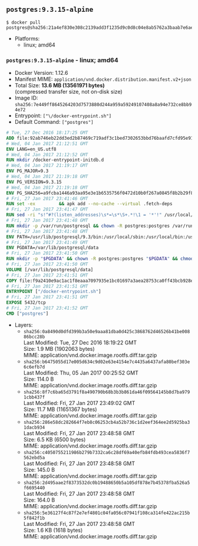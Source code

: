 ## `postgres:9.3.15-alpine`

```console
$ docker pull postgres@sha256:21a4ef830e308c2139add3f1235d9c0d8c04e8ab5762a3baab7e6aeae62b8401
```

-	Platforms:
	-	linux; amd64

### `postgres:9.3.15-alpine` - linux; amd64

-	Docker Version: 1.12.6
-	Manifest MIME: `application/vnd.docker.distribution.manifest.v2+json`
-	Total Size: **13.6 MB (13561971 bytes)**  
	(compressed transfer size, not on-disk size)
-	Image ID: `sha256:7e449ff8645264203d7573880d244a959a59249107408a8a94e732ce8bb94e72`
-	Entrypoint: `["\/docker-entrypoint.sh"]`
-	Default Command: `["postgres"]`

```dockerfile
# Tue, 27 Dec 2016 18:17:25 GMT
ADD file:92ab746eb22dd3ed2b87469c719adf3c1bed7302653bbd76baafd7cfd95e911e in / 
# Wed, 04 Jan 2017 21:12:51 GMT
ENV LANG=en_US.utf8
# Wed, 04 Jan 2017 21:12:52 GMT
RUN mkdir /docker-entrypoint-initdb.d
# Wed, 04 Jan 2017 21:19:17 GMT
ENV PG_MAJOR=9.3
# Wed, 04 Jan 2017 21:19:18 GMT
ENV PG_VERSION=9.3.15
# Wed, 04 Jan 2017 21:19:18 GMT
ENV PG_SHA256=a9fcba1446a93aa95e3e1b6535756f0472d10b0f267a0845f8b2b29f89de5c4f
# Fri, 27 Jan 2017 23:41:46 GMT
RUN set -ex 		&& apk add --no-cache --virtual .fetch-deps 		ca-certificates 		openssl 		tar 		&& wget -O postgresql.tar.bz2 "https://ftp.postgresql.org/pub/source/v$PG_VERSION/postgresql-$PG_VERSION.tar.bz2" 	&& echo "$PG_SHA256 *postgresql.tar.bz2" | sha256sum -c - 	&& mkdir -p /usr/src/postgresql 	&& tar 		--extract 		--file postgresql.tar.bz2 		--directory /usr/src/postgresql 		--strip-components 1 	&& rm postgresql.tar.bz2 		&& apk add --no-cache --virtual .build-deps 		bison 		flex 		gcc 		libc-dev 		libedit-dev 		libxml2-dev 		libxslt-dev 		make 		openssl-dev 		perl 		util-linux-dev 		zlib-dev 		&& cd /usr/src/postgresql 	&& awk '$1 == "#define" && $2 == "DEFAULT_PGSOCKET_DIR" && $3 == "\"/tmp\"" { $3 = "\"/var/run/postgresql\""; print; next } { print }' src/include/pg_config_manual.h > src/include/pg_config_manual.h.new 	&& grep '/var/run/postgresql' src/include/pg_config_manual.h.new 	&& mv src/include/pg_config_manual.h.new src/include/pg_config_manual.h 	&& ./configure 		--enable-integer-datetimes 		--enable-thread-safety 		--enable-tap-tests 		--disable-rpath 		--with-uuid=e2fs 		--with-gnu-ld 		--with-pgport=5432 		--with-system-tzdata=/usr/share/zoneinfo 		--prefix=/usr/local 				--with-openssl 		--with-libxml 		--with-libxslt 	&& make -j "$(getconf _NPROCESSORS_ONLN)" world 	&& make install-world 	&& make -C contrib install 		&& runDeps="$( 		scanelf --needed --nobanner --recursive /usr/local 			| awk '{ gsub(/,/, "\nso:", $2); print "so:" $2 }' 			| sort -u 			| xargs -r apk info --installed 			| sort -u 	)" 	&& apk add --no-cache --virtual .postgresql-rundeps 		$runDeps 		bash 		su-exec 		tzdata 	&& apk del .fetch-deps .build-deps 	&& cd / 	&& rm -rf 		/usr/src/postgresql 		/usr/local/share/doc 		/usr/local/share/man 	&& find /usr/local -name '*.a' -delete
# Fri, 27 Jan 2017 23:41:47 GMT
RUN sed -ri "s!^#?(listen_addresses)\s*=\s*\S+.*!\1 = '*'!" /usr/local/share/postgresql/postgresql.conf.sample
# Fri, 27 Jan 2017 23:41:48 GMT
RUN mkdir -p /var/run/postgresql && chown -R postgres:postgres /var/run/postgresql && chmod g+s /var/run/postgresql
# Fri, 27 Jan 2017 23:41:48 GMT
ENV PATH=/usr/lib/postgresql/9.3/bin:/usr/local/sbin:/usr/local/bin:/usr/sbin:/usr/bin:/sbin:/bin
# Fri, 27 Jan 2017 23:41:49 GMT
ENV PGDATA=/var/lib/postgresql/data
# Fri, 27 Jan 2017 23:41:50 GMT
RUN mkdir -p "$PGDATA" && chown -R postgres:postgres "$PGDATA" && chmod 777 "$PGDATA" # this 777 will be replaced by 700 at runtime (allows semi-arbitrary "--user" values)
# Fri, 27 Jan 2017 23:41:50 GMT
VOLUME [/var/lib/postgresql/data]
# Fri, 27 Jan 2017 23:41:51 GMT
COPY file:f9a2410e9ac1ac1f8eaaa7097935e1bc01697a3aea28753ca0ff43bcb928e743 in / 
# Fri, 27 Jan 2017 23:41:51 GMT
ENTRYPOINT ["/docker-entrypoint.sh"]
# Fri, 27 Jan 2017 23:41:51 GMT
EXPOSE 5432/tcp
# Fri, 27 Jan 2017 23:41:52 GMT
CMD ["postgres"]
```

-	Layers:
	-	`sha256:0a8490d0dfd399b3a50e9aaa81dba0d425c3868762d46526b41be00886bcc28b`  
		Last Modified: Tue, 27 Dec 2016 18:19:22 GMT  
		Size: 1.9 MB (1902063 bytes)  
		MIME: application/vnd.docker.image.rootfs.diff.tar.gzip
	-	`sha256:b6475055d17e005d634c9d02e63e4154e7c4435a6437afa80bef303e6c6efb7d`  
		Last Modified: Thu, 05 Jan 2017 00:25:52 GMT  
		Size: 114.0 B  
		MIME: application/vnd.docker.image.rootfs.diff.tar.gzip
	-	`sha256:8f7c6ba65d3791f8a490790b68b3b3b861da46f09564145b8d7ba9791cbb437f`  
		Last Modified: Fri, 27 Jan 2017 23:49:02 GMT  
		Size: 11.7 MB (11651367 bytes)  
		MIME: application/vnd.docker.image.rootfs.diff.tar.gzip
	-	`sha256:286e58dc282664f7eb8c06253cb4a52b736c1d2eef364ee2d5925ba31dacb934`  
		Last Modified: Fri, 27 Jan 2017 23:48:58 GMT  
		Size: 6.5 KB (6500 bytes)  
		MIME: application/vnd.docker.image.rootfs.diff.tar.gzip
	-	`sha256:c4050755211986b279b7332ca6c28df69a40efb84fdb493cea5836f7562ebd5a`  
		Last Modified: Fri, 27 Jan 2017 23:48:58 GMT  
		Size: 145.0 B  
		MIME: application/vnd.docker.image.rootfs.diff.tar.gzip
	-	`sha256:2d495aae2f8373532dc0b19488650b5a105df878e7b45378fba526a5f6695440`  
		Last Modified: Fri, 27 Jan 2017 23:48:58 GMT  
		Size: 164.0 B  
		MIME: application/vnd.docker.image.rootfs.diff.tar.gzip
	-	`sha256:5e36127f4c87f2e7ef4801c04fa056c07941f108ca314fe422ac215b5f842f1b`  
		Last Modified: Fri, 27 Jan 2017 23:48:58 GMT  
		Size: 1.6 KB (1618 bytes)  
		MIME: application/vnd.docker.image.rootfs.diff.tar.gzip
